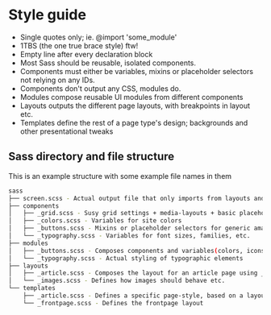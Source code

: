 # Style guide

 * Single quotes only; ie. @import 'some_module'
 * 1TBS (the one true brace style) ftw!
 * Empty line after every declaration block
 * Most Sass should be reusable, isolated components.
 * Components must either be variables, mixins or placeholder selectors not relying on any IDs.
 * Components don't output any CSS, modules do.
 * Modules compose reusable UI modules from different components
 * Layouts outputs the different page layouts, with breakpoints in layout etc.
 * Templates define the rest of a page type's design; backgrounds and other presentational tweaks
 

## Sass directory and file structure

This is an example structure with some example file names in them

```bash
sass
├── screen.scss - Actual output file that only imports from layouts and templates
├── components
│   ├── _grid.scss - Susy grid settings + media-layouts + basic placeholder selectors for grid layouts
│   ├── _colors.scss - Variables for site colors
│   ├── _buttons.scss - Mixins or placeholder selectors for generic amazebuttons
│   └── _typography.scss - Variables for font sizes, families, etc.
├── modules
│   ├── _buttons.scss - Composes components and variables(colors, icons, etc) into specific selectors targeting HTML
│   └── _typography.scss - Actual styling of typographic elements
├── layouts
│   ├── _article.scss - Composes the layout for an article page using _grid. Might also define custom, special grids
│   └── _images.scss - Defines how images should behave etc.
└── templates
    ├── _article.scss - Defines a specific page-style, based on a layout
    └── _frontpage.scss - Defines the frontpage layout
```
